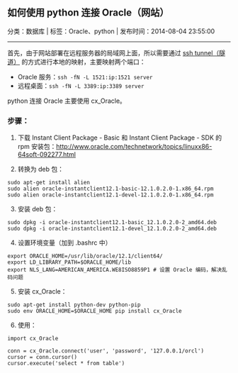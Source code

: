 ## 如何使用 python 连接 Oracle（网站）

分类：数据库 | 标签：Oracle、python | 发布时间：2014-08-04 23:55:00

___

首先，由于网站部署在远程服务器的局域网上面，所以需要通过 [ssh tunnel（隧道）](http://wenzhixin.net.cn/2014/03/15/ssh_tunnel) 的方式进行本地的映射，主要映射两个端口：

* Oracle 服务：```ssh -fN -L 1521:ip:1521 server```
* 远程桌面：```ssh -fN -L 3389:ip:3389 server```

python 连接 Oracle 主要使用 cx_Oracle。

### 步骤：

1. 下载 Instant Client Package - Basic 和 Instant Client Package - SDK 的 rpm 安装包：http://www.oracle.com/technetwork/topics/linuxx86-64soft-092277.html

2. 转换为 deb 包：

```
sudo apt-get install alien
sudo alien oracle-instantclient12.1-basic-12.1.0.2.0-1.x86_64.rpm
sudo alien oracle-instantclient12.1-devel-12.1.0.2.0-1.x86_64.rpm
```

3. 安装 deb 包：

```
sudo dpkg -i oracle-instantclient12.1-basic_12.1.0.2.0-2_amd64.deb
sudo dpkg -i oracle-instantclient12.1-devel_12.1.0.2.0-2_amd64.deb
```

4. 设置环境变量（加到 .bashrc 中）

```
export ORACLE_HOME=/usr/lib/oracle/12.1/client64/
export LD_LIBRARY_PATH=$ORACLE_HOME/lib
export NLS_LANG=AMERICAN_AMERICA.WE8ISO8859P1 # 设置 Oracle 编码，解决乱码问题
```

5. 安装 cx_Oracle：

```
sudo apt-get install python-dev python-pip
sudo env ORACLE_HOME=$ORACLE_HOME pip install cx_Oracle
```

6. 使用：

```
import cx_Oracle

conn = cx_Oracle.connect('user', 'password', '127.0.0.1/orcl')
cursor = conn.cursor()
cursor.execute('select * from table')
```
